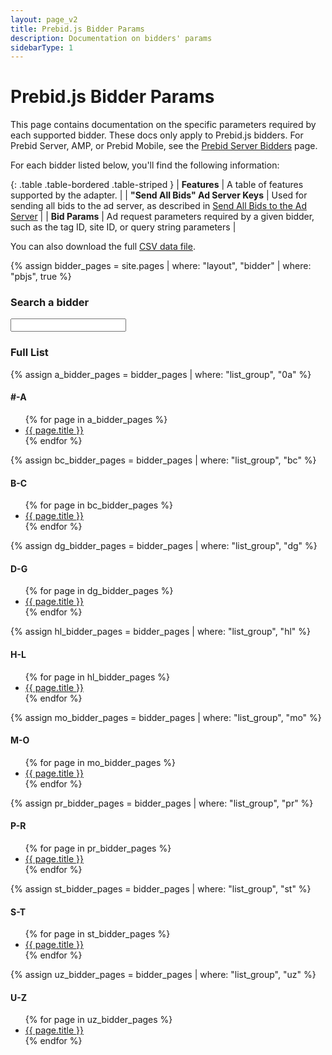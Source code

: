 ```yaml
---
layout: page_v2
title: Prebid.js Bidder Params
description: Documentation on bidders' params
sidebarType: 1
---
```


# Prebid.js Bidder Params

This page contains documentation on the specific parameters required by each supported bidder.
These docs only apply to Prebid.js bidders. For Prebid Server, AMP, or Prebid Mobile, see the
[Prebid Server Bidders](/dev-docs/pbs-bidders.html) page.

For each bidder listed below, you'll find the following information:

{: .table .table-bordered .table-striped }
| **Features**                     | A table of features supported by the adapter.  |
| **"Send All Bids" Ad Server Keys**  | Used for sending all bids to the ad server, as described in [Send All Bids to the Ad Server]({{site.baseurl}}/adops/send-all-bids-adops.html) |
| **Bid Params**                      | Ad request parameters required by a given bidder, such as the tag ID, site ID, or query string parameters                                     |

You can also download the full <a href="/dev-docs/bidder-data.csv" download>CSV data file</a>.


{% assign bidder_pages = site.pages | where: "layout", "bidder" | where: "pbjs", true %}

### Search a bidder

<input type="text" id="bidder-filter" class="bidder-filter">
<script src="https://cdnjs.cloudflare.com/ajax/libs/awesomplete/1.1.5/awesomplete.min.js" integrity="sha512-HcBl0GSJvt4Qecm4srHapirUx0HJDi2zYXm6KUKNNUGdTIN9cBwakVZHWmRVj4MKgy1AChqhWGYcMDbRKgO0zg==" crossorigin="anonymous"></script>
<script>
var BidderList = [{% for page in bidder_pages %}{ label: '{{ page.title }}', value: '/dev-docs/bidders/{{ page.biddercode }}' },{% endfor %}];
</script>
<script src="{{site.baseurl}}/assets/js/autocomplete.js"></script>
<div class="c-bidder-list-group" markdown="1">

### Full List

{% assign a_bidder_pages = bidder_pages | where: "list_group", "0a" %}
#### #-A
<ul class="c-bidder-list">
{% for page in a_bidder_pages %}
<li>
<a href="bidders/{{ page.biddercode }}">{{ page.title }}</a>
</li>
{% endfor %}
</ul>

{% assign bc_bidder_pages = bidder_pages | where: "list_group", "bc" %}
#### B-C
<ul class="c-bidder-list">
{% for page in bc_bidder_pages %}
<li>
<a href="bidders/{{ page.biddercode }}">{{ page.title }}</a>
</li>
{% endfor %}
</ul>

{% assign dg_bidder_pages = bidder_pages | where: "list_group", "dg" %}
#### D-G
<ul class="c-bidder-list">
{% for page in dg_bidder_pages %}
<li>
<a href="bidders/{{ page.biddercode }}">{{ page.title }}</a>
</li>
{% endfor %}
</ul>

{% assign hl_bidder_pages = bidder_pages | where: "list_group", "hl" %}
#### H-L
<ul class="c-bidder-list">
{% for page in hl_bidder_pages %}
<li>
<a href="bidders/{{ page.biddercode }}">{{ page.title }}</a>
</li>
{% endfor %}
</ul>

{% assign mo_bidder_pages = bidder_pages | where: "list_group", "mo" %}
#### M-O
<ul class="c-bidder-list">
{% for page in mo_bidder_pages %}
<li>
<a href="bidders/{{ page.biddercode }}">{{ page.title }}</a>
</li>
{% endfor %}
</ul>

{% assign pr_bidder_pages = bidder_pages | where: "list_group", "pr" %}
#### P-R
<ul class="c-bidder-list">
{% for page in pr_bidder_pages %}
<li>
<a href="bidders/{{ page.biddercode }}">{{ page.title }}</a>
</li>
{% endfor %}
</ul>

{% assign st_bidder_pages = bidder_pages | where: "list_group", "st" %}
#### S-T
<ul class="c-bidder-list">
{% for page in st_bidder_pages %}
<li>
<a href="bidders/{{ page.biddercode }}">{{ page.title }}</a>
</li>
{% endfor %}
</ul>

{% assign uz_bidder_pages = bidder_pages | where: "list_group", "uz" %}
#### U-Z
<ul class="c-bidder-list">
{% for page in uz_bidder_pages %}
<li>
<a href="bidders/{{ page.biddercode }}">{{ page.title }}</a>
</li>
{% endfor %}
</ul>
</div>
